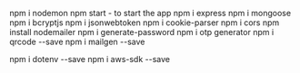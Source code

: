 npm i nodemon
npm start - to start the app
npm i express
npm i mongoose
npm i bcryptjs
npm i jsonwebtoken
npm i cookie-parser
npm i cors
npm install nodemailer
npm i generate-password
npm i otp generator
npm i qrcode --save
npm i mailgen --save

npm i dotenv --save
npm i aws-sdk --save